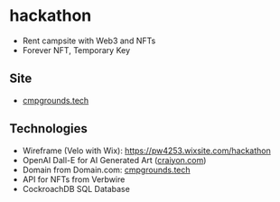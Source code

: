 # hackathon
- Rent campsite with Web3 and NFTs
- Forever NFT, Temporary Key

## Site 
- [cmpgrounds.tech](cmpgrounds.tech)

## Technologies
- Wireframe (Velo with Wix): https://pw4253.wixsite.com/hackathon
- OpenAI Dall-E for AI Generated Art ([craiyon.com](https://craiyon.com)) 
- Domain from Domain.com: [cmpgrounds.tech](https://cmpgrounds.tech)
- API for NFTs from Verbwire
- CockroachDB SQL Database 

